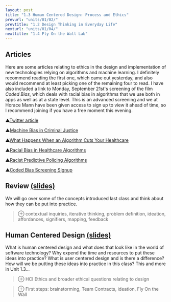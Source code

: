 ```yaml
---
layout: post
title: "1.3 Human Centered Design: Process and Ethics"
prevurl: "units/01/02/"
prevtitle: "1.2 Design Thinking in Everyday Life"
nexturl: "units/01/04/"
nexttitle: "1.4 Fly On the Wall Lab"
---
```


## Articles
Here are some articles relating to ethics in the design and implementation of new technologies relying on algorithms and machine learning. I definitely recommend reading the first one, which came out yesterday, and also would recommend at least picking one of the remaining four to read. I have also included a link to Monday, September 21st's screening of the film _Coded Bias_, which deals with racial bias in algorithms that we use both in apps as well as at a state level. This is an advanced screening and we at Horace Mann have been given access to sign up to view it ahead of time, so I recommend joining if you have a free moment this evening.

▲[Twitter article][Twitter article]

▲[Machine Bias in Criminal Justice][Machine Bias in Criminal Justice]

▲[What Happens When an Algorithm Cuts Your Healthcare][What Happens When an Algorithm Cuts Your Healthcare]

▲[Racial Bias in Healthcare Algorithms][racist healthcare article]

▲[Racist Predictive Policing Algorithms][predictive policing article]

▲[Coded Bias Screening Signup][cb]

## Review [(slides)][rvw slides]
We will go over some of the concepts introduced last class and think about how they can be put into practice.

> ⊕ contextual inquiries, iterative thinking, problem definition, ideation, affordances, signifiers, mapping, feedback

## Human Centered Design [(slides)][hcd slides]
What is human centered design and what does that look like in the world of software technology? Why expend the time and resources to put these ideas into practice? What is user centered design and is there a difference? How will we be putting these ideas into practice in this class? This and more in Unit 1.3... 

> ⊕ HCI Ethics and broader ethical questions relating to design

> ⊕ First steps: brainstorming, Team Contracts, ideation, Fly On the Wall

[Twitter article]: https://www.theverge.com/2020/9/20/21447998/twitter-photo-preview-white-black-faces
[Machine Bias in Criminal Justice]: https://www.propublica.org/article/machine-bias-risk-assessments-in-criminal-sentencing
[What Happens When an Algorithm Cuts Your Healthcare]: https://www.theverge.com/2018/3/21/17144260/healthcare-medicaid-algorithm-arkansas-cerebral-palsy
[racist healthcare article]: https://www.nature.com/articles/d41586-019-03228-6
[predictive policing article]: https://www.technologyreview.com/2020/07/17/1005396/predictive-policing-algorithms-racist-dismantled-machine-learning-bias-criminal-justice/
[cb]: https://www.eventbrite.co.uk/e/the-feminist-institute-coded-bias-screening-event-tickets-121019361167
[rvw slides]: https://docs.google.com/presentation/d/1MzWfhaEnmG0nltZxa-C1zLd35Uy_IMaX2J6dTcJaTik/
[hcd slides]: https://docs.google.com/presentation/d/19FoFQC0Vu2_pDBdFfin757cm0UkF7sjLeSCesc1oB6Y/
